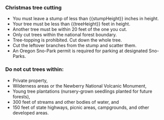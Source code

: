 ### Christmas tree cutting

* You must leave a stump of less than {{stumpHeight}} inches in height.
* Your tree must be less than {{treeHeight}} feet in height. 
* Another tree must be within 20 feet of the one you cut.
* Only cut trees within the national forest boundary.
* Tree-topping is prohibited. Cut down the whole tree.
* Cut the leftover branches from the stump and scatter them.
* An Oregon Sno-Park permit is required for parking at designated Sno-Parks.

### Do not cut trees within:

* Private property,
* Wilderness areas or the Newberry National Volcanic Monument,
* Young tree plantations (nursery-grown seedlings planted for future forests),
* 300 feet of streams and other bodies of water, and
* 150 feet of state highways, picnic areas, campgrounds, and other developed areas.
